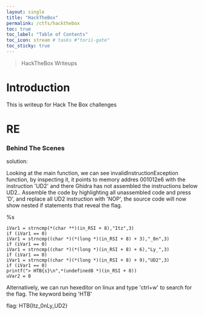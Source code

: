 ```yaml
---
layout: single
title: "HackTheBox"
permalink: /ctfs/hackthebox
toc: true
toc_label: "Table of Contents"
toc_icon: stream # tasks #"torii-gate"
toc_sticky: true
---
```


> HackTheBox Writeups

# Introduction

This is writeup for Hack The Box challenges

# RE

### Behind The Scenes

solution:

Looking at the main function, we can see invalidInstructionException function,
by inspecting it, it points to memory addres 001012e6 with the instruction 'UD2' and there Ghidra has not assembled the instructions below UD2.. Assemble the code by highlighting all unassembled code and press 'D', and replace all UD2 instruction with 'NOP', the source code will now show nested if statements that reveal the flag.




%s

```
iVar1 = strncmp(*(char **)(in_RSI + 8),"Itz",3)
if (iVar1 == 0) 
iVar1 = strncmp((char *)(*(long *)(in_RSI + 8) + 3),"_0n",3)
if (iVar1 == 0) 
iVar1 = strncmp((char *)(*(long *)(in_RSI + 8) + 6),"Ly_",3)
if (iVar1 == 0) 
iVar1 = strncmp((char *)(*(long *)(in_RSI + 8) + 9),"UD2",3)
if (iVar1 == 0) 
printf("> HTB{s}\n",*(undefined8 *)(in_RSI + 8))
uVar2 = 0
```

Alternatively, we can run hexeditor on linux and type 'ctrl+w' to search for the flag. The keyword being 'HTB'

flag: HTB{Itz_0nLy_UD2}